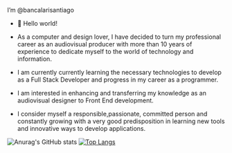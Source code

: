 I’m @bancalarisantiago

- 👋 Hello world!

- As a computer and design lover, I have decided to turn my professional career as an audiovisual producer with more than 10 years of experience
  to dedicate myself to the world of technology and information.
- I am currently currently learning the necessary technologies to develop as a Full Stack Developer and progress in my career as a programmer.
- I am interested in enhancing and transferring my knowledge as an audiovisual designer to Front End development.
- I consider myself a responsible,passionate,  committed person and constantly growing  with a very good predisposition in learning new tools and innovative ways to develop applications.



![Anurag's GitHub stats](https://github-readme-stats.vercel.app/api?username=bancalarisantiago&show_icons=true&theme=gruvbox)
[![Top Langs](https://github-readme-stats.vercel.app/api/top-langs/?username=bancalarisantiago&layout=compact)](https://github.com/bancalarisantiago/github-readme-stats)
